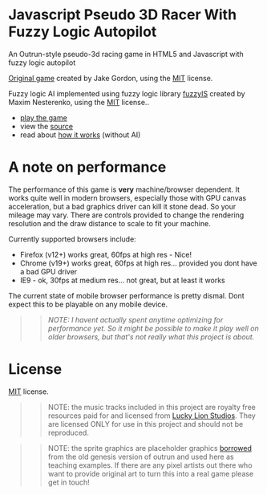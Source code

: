 Javascript Pseudo 3D Racer With Fuzzy Logic Autopilot
==========================

An Outrun-style pseudo-3d racing game in HTML5 and Javascript with fuzzy logic autopilot

[Original game](https://github.com/jakesgordon/javascript-racer) created by Jake Gordon, using the [MIT](http://en.wikipedia.org/wiki/MIT_License) license.

Fuzzy logic AI implemented using fuzzy logic library [fuzzyIS](https://github.com/Alendorff/fuzzyIS) created by Maxim Nesterenko, using the [MIT](http://en.wikipedia.org/wiki/MIT_License) license..

 * [play the game](https://christocs.github.com/javascript-racer)
 * view the [source](https://github.com/christocs/javascript-racer)
 * read about [how it works](http://codeincomplete.com/posts/2012/6/22/javascript_racer/) (without AI)

A note on performance
=====================

The performance of this game is **very** machine/browser dependent. It works quite well in modern
browsers, especially those with GPU canvas acceleration, but a bad graphics driver can kill it stone
dead. So your mileage may vary. There are controls provided to change the rendering resolution
and the draw distance to scale to fit your machine.

Currently supported browsers include:

 * Firefox (v12+) works great, 60fps at high res - Nice!
 * Chrome (v19+) works great, 60fps at high res... provided you dont have a bad GPU driver
 * IE9 - ok, 30fps at medium res... not great, but at least it works

The current state of mobile browser performance is pretty dismal. Dont expect this to be playable on
any mobile device.

>> _NOTE: I havent actually spent anytime optimizing for performance yet. So it might be possible to
   make it play well on older browsers, but that's not really what this project is about._

License
=======

[MIT](http://en.wikipedia.org/wiki/MIT_License) license.

>> NOTE: the music tracks included in this project are royalty free resources paid for and licensed
from [Lucky Lion Studios](http://luckylionstudios.com/). They are licensed ONLY for use in this
project and should not be reproduced.

>> NOTE: the sprite graphics are placeholder graphics [borrowed](http://pixel.garoux.net/game/44) from the old
genesis version of outrun and used here as teaching examples. If there are any pixel artists out there who want to 
provide original art to turn this into a real game please get in touch!

